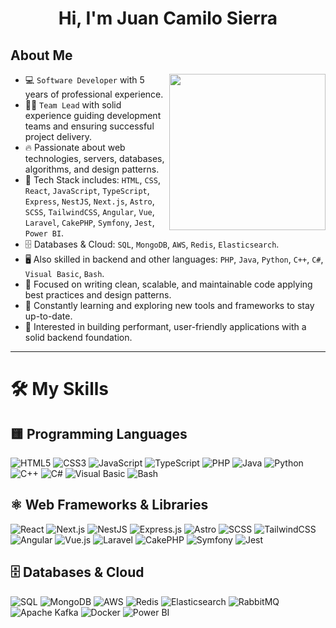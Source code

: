 <h1 align="center">
  Hi, I'm Juan Camilo Sierra
</h1>

## About Me

<picture>
  <img align="right" src="https://github.com/7oSkaaa/7oSkaaa/blob/main/Images/Right_Side.gif?raw=true" width="250px">
</picture>

- 💻 `Software Developer` with 5 years of professional experience.
- 👨‍💻 `Team Lead` with solid experience guiding development teams and ensuring successful project delivery.
- 🔥 Passionate about web technologies, servers, databases, algorithms, and design patterns.
- 🧰 Tech Stack includes: `HTML`, `CSS`, `React`, `JavaScript`, `TypeScript`, `Express`, `NestJS`, `Next.js`, `Astro`, `SCSS`, `TailwindCSS`, `Angular`, `Vue`, `Laravel`, `CakePHP`, `Symfony`, `Jest`, `Power BI`.
- 🗄️ Databases & Cloud: `SQL`, `MongoDB`, `AWS`, `Redis`, `Elasticsearch`.
- 🖥️ Also skilled in backend and other languages: `PHP`, `Java`, `Python`, `C++`, `C#`, `Visual Basic`, `Bash`.
- 🎯 Focused on writing clean, scalable, and maintainable code applying best practices and design patterns.
- 🌱 Constantly learning and exploring new tools and frameworks to stay up-to-date.
- 🚀 Interested in building performant, user-friendly applications with a solid backend foundation.

---

<h1>🛠️ My Skills</h1>

<!-- Lenguajes de Programación -->
<div class="section">
  <h2>🟨 Programming Languages</h2>
  <div class="badges">
    <img src="https://img.shields.io/badge/HTML5-E34F26?style=for-the-badge&logo=html5&logoColor=white" alt="HTML5">
    <img src="https://img.shields.io/badge/CSS3-1572B6?style=for-the-badge&logo=css3&logoColor=white" alt="CSS3">
    <img src="https://img.shields.io/badge/JavaScript-F7DF1E?style=for-the-badge&logo=javascript&logoColor=black" alt="JavaScript">
    <img src="https://img.shields.io/badge/TypeScript-3178C6?style=for-the-badge&logo=typescript&logoColor=white" alt="TypeScript">
    <img src="https://img.shields.io/badge/PHP-777BB4?style=for-the-badge&logo=php&logoColor=white" alt="PHP">
    <img src="https://img.shields.io/badge/Java-007396?style=for-the-badge&logo=java&logoColor=white" alt="Java">
    <img src="https://img.shields.io/badge/Python-3776AB?style=for-the-badge&logo=python&logoColor=white" alt="Python">
    <img src="https://img.shields.io/badge/C++-00599C?style=for-the-badge&logo=c%2B%2B&logoColor=white" alt="C++">
    <img src="https://img.shields.io/badge/C%23-239120?style=for-the-badge&logo=c-sharp&logoColor=white" alt="C#">
    <img src="https://img.shields.io/badge/Visual_Basic-5C2D91?style=for-the-badge&logo=visual-basic&logoColor=white" alt="Visual Basic">
    <img src="https://img.shields.io/badge/Bash-4EAA25?style=for-the-badge&logo=gnu-bash&logoColor=white" alt="Bash">
  </div>
</div>

<!-- Frameworks y Librerías Web -->
<div class="section">
  <h2>⚛️ Web Frameworks & Libraries</h2>
  <div class="badges">
    <img src="https://img.shields.io/badge/React-61DAFB?style=for-the-badge&logo=react&logoColor=black" alt="React">
    <img src="https://img.shields.io/badge/Next.js-000000?style=for-the-badge&logo=next.js&logoColor=white" alt="Next.js">
    <img src="https://img.shields.io/badge/NestJS-E0234E?style=for-the-badge&logo=nestjs&logoColor=white" alt="NestJS">
    <img src="https://img.shields.io/badge/Express.js-000000?style=for-the-badge" alt="Express.js">
    <img src="https://img.shields.io/badge/Astro-FF5D01?style=for-the-badge&logo=astro&logoColor=white" alt="Astro">
    <img src="https://img.shields.io/badge/SCSS-CC6699?style=for-the-badge&logo=sass&logoColor=white" alt="SCSS">
    <img src="https://img.shields.io/badge/TailwindCSS-06B6D4?style=for-the-badge&logo=tailwind-css&logoColor=white" alt="TailwindCSS">
    <img src="https://img.shields.io/badge/Angular-DD0031?style=for-the-badge&logo=angular&logoColor=white" alt="Angular">
    <img src="https://img.shields.io/badge/Vue.js-4FC08D?style=for-the-badge&logo=vue.js&logoColor=white" alt="Vue.js">
    <img src="https://img.shields.io/badge/Laravel-FF2D20?style=for-the-badge&logo=laravel&logoColor=white" alt="Laravel">
    <img src="https://img.shields.io/badge/CakePHP-D33C43?style=for-the-badge&logo=cakephp&logoColor=white" alt="CakePHP">
    <img src="https://img.shields.io/badge/Symfony-000000?style=for-the-badge&logo=symfony&logoColor=white" alt="Symfony">
    <img src="https://img.shields.io/badge/Jest-C21325?style=for-the-badge&logo=jest&logoColor=white" alt="Jest">
  </div>
</div>

<!-- Bases de Datos y Servicios en la Nube -->
<div class="section">
  <h2>🗄️ Databases & Cloud</h2>
  <div class="badges">
    <img src="https://img.shields.io/badge/SQL-4479A1?style=for-the-badge&logo=mysql&logoColor=white" alt="SQL">
    <img src="https://img.shields.io/badge/MongoDB-47A248?style=for-the-badge&logo=mongodb&logoColor=white" alt="MongoDB">
    <img src="https://img.shields.io/badge/AWS-232F3E?style=for-the-badge&logo=amazon-aws&logoColor=white" alt="AWS">
    <img src="https://img.shields.io/badge/Redis-DC382D?style=for-the-badge&logo=redis&logoColor=white" alt="Redis">
    <img src="https://img.shields.io/badge/Elasticsearch-005571?style=for-the-badge&logo=elasticsearch&logoColor=white" alt="Elasticsearch">
    <img src="https://img.shields.io/badge/RabbitMQ-FF6600?style=for-the-badge&logo=rabbitmq&logoColor=white" alt="RabbitMQ">
    <img src="https://img.shields.io/badge/Apache_Kafka-231F20?style=for-the-badge&logo=apache-kafka&logoColor=white" alt="Apache Kafka">
    <img src="https://img.shields.io/badge/Docker-2496ED?style=for-the-badge&logo=docker&logoColor=white" alt="Docker">
    <img src="https://img.shields.io/badge/Power_BI-F2C811?style=for-the-badge&logo=power-bi&logoColor=black" alt="Power BI">
  </div>
</div>
